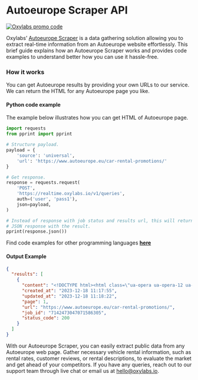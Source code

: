 # Autoeurope Scraper API

[![Oxylabs promo code](https://user-images.githubusercontent.com/129506779/250792357-8289e25e-9c36-4dc0-a5e2-2706db797bb5.png)](https://oxylabs.go2cloud.org/aff_c?offer_id=7&aff_id=877&url_id=112)

Oxylabs’ [Autoeurope Scraper](https://oxylabs.io/products/scraper-api/web/autoeurope?utm_source=github&utm_medium=repositories&utm_campaign=product) is a data gathering solution allowing you to extract real-time information from an Autoeurope website effortlessly. This brief guide explains how an Autoeurope Scraper works and provides code examples to understand better how you can use it hassle-free.

### How it works

You can get Autoeurope results by providing your own URLs to our service. We can return the HTML for any Autoeurope page you like.

#### Python code example

The example below illustrates how you can get HTML of Autoeurope page.

```python
import requests
from pprint import pprint

# Structure payload.
payload = {
    'source': 'universal',
    'url': 'https://www.autoeurope.eu/car-rental-promotions/'
}

# Get response.
response = requests.request(
    'POST',
    'https://realtime.oxylabs.io/v1/queries',
    auth=('user', 'pass1'),
    json=payload,
)

# Instead of response with job status and results url, this will return the
# JSON response with the result.
pprint(response.json())
```
Find code examples for other programming languages [**here**](https://github.com/oxylabs/autoeurope-scraper/tree/main/code%20examples)

#### Output Example
```json
{
  "results": [
    {
      "content": "<!DOCTYPE html><html class=\"ua-opera ua-opera-12 ua-opera-12-14 ua-windows_nt ua-windows_nt-6 ua-win ... </html>",
      "created_at": "2023-12-18 11:17:55",
      "updated_at": "2023-12-18 11:18:22",
      "page": 1,
      "url": "https://www.autoeurope.eu/car-rental-promotions/",
      "job_id": "7142473047071586305",
      "status_code": 200
    }
  ]
}
```
With our Autoeurope Scraper, you can easily extract public data from any Autoeurope web page. Gather necessary vehicle rental information, such as rental rates, customer reviews, or rental descriptions, to evaluate the market and get ahead of your competitors. If you have any queries, reach out to our support team through live chat or email us at hello@oxylabs.io.